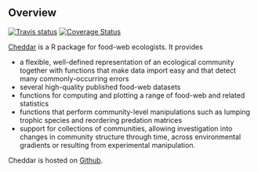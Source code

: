 ## Overview

[![Travis status](https://travis-ci.org/quicklizard99/cheddar.svg?branch=master)](https://travis-ci.org/quicklizard99/cheddar)
[![Coverage Status](https://coveralls.io/repos/quicklizard99/cheddar/badge.svg?branch=master)](https://coveralls.io/r/quicklizard99/cheddar?branch=master)

[Cheddar](http://quicklizard99.github.com/cheddar/) is a R package for food-web ecologists. It provides 

* a flexible, well-defined representation of an ecological community together with functions that make data import easy and that detect many commonly-occurring errors
* several high-quality published food-web datasets
* functions for computing and plotting a range of food-web and related statistics
* functions that perform community-level manipulations such as lumping trophic species and reordering predation matrices
* support for collections of communities, allowing investigation into changes in community structure through time, across environmental gradients or resulting from experimental manipulation.

Cheddar is hosted on [Github](https://github.com/quicklizard99/cheddar).
